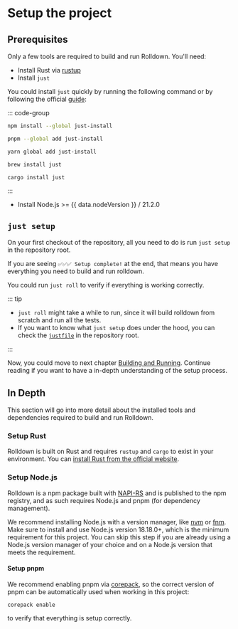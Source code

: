 <script setup lang="ts">
  import { data } from '../data-loading/node-version.data.js'
</script>

# Setup the project

## Prerequisites

Only a few tools are required to build and run Rolldown. You'll need:

- Install Rust via [rustup](https://www.rust-lang.org/tools/install)
- Install `just`

You could install `just` quickly by running the following command or by following the official [guide](https://github.com/casey/just?tab=readme-ov-file#installation):

::: code-group

```sh [Npm]
npm install --global just-install
```

```sh [Pnpm]
pnpm --global add just-install
```

```sh [Yarn]
yarn global add just-install
```

```sh [Homebrew]
brew install just
```

```sh [Cargo]
cargo install just
```

:::

- Install Node.js >= {{ data.nodeVersion }} / 21.2.0

## `just setup`

On your first checkout of the repository, all you need to do is run `just setup` in the repository root.

If you are seeing `✅✅✅ Setup complete!` at the end, that means you have everything you need to build and run rolldown.

You could run `just roll` to verify if everything is working correctly.

::: tip

- `just roll` might take a while to run, since it will build rolldown from scratch and run all the tests.
- If you want to know what `just setup` does under the hood, you can check the [`justfile`](https://github.com/rolldown/rolldown/blob/main/justfile) in the repository root.

:::

Now, you could move to next chapter [Building and Running](./building-and-running.md). Continue reading if you want to have a in-depth understanding of the setup process.

## In Depth

This section will go into more detail about the installed tools and dependencies required to build and run Rolldown.

### Setup Rust

Rolldown is built on Rust and requires `rustup` and `cargo` to exist in your environment. You can
[install Rust from the official website](https://www.rust-lang.org/tools/install).

### Setup Node.js

Rolldown is a npm package built with [NAPI-RS](https://napi.rs/) and is published to the npm registry, and as such requires Node.js and pnpm (for dependency management).

We recommend installing Node.js with a version manager, like [nvm](https://github.com/nvm-sh/nvm) or [fnm](https://github.com/Schniz/fnm). Make sure to install and use Node.js version 18.18.0+, which is the minimum requirement for this project. You can skip this step if you are already using a Node.js version manager of your choice and on a Node.js version that meets the requirement.

#### Setup pnpm

We recommend enabling pnpm via [corepack](https://nodejs.org/api/corepack.html), so the correct version of pnpm can be automatically used when working in this project:

```shell
corepack enable
```

to verify that everything is setup correctly.
